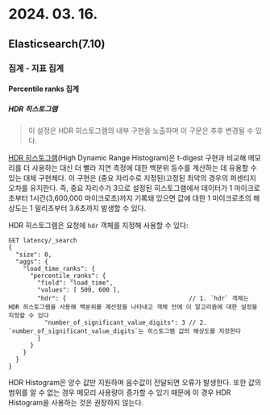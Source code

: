 # 2024. 03. 16.

## Elasticsearch(7.10)

### 집계 - 지표 집계

#### Percentile ranks 집계

##### HDR 히스토그램

> 이 설정은 HDR 히스토그램의 내부 구현을 노출하며 이 구문은 추후 변경될 수 있다.

[HDR 히스토그램][hdr](High Dynamic Range Histogram)은 t-digest 구현과 비교해 메모리를 더 사용하는 대신 더 빨라 지연 측정에 대한 백분위 등수를 계산하는 데 유용할 수 있는 대체 구현체다. 이 구현은 (중요 자리수로 지정된)고정된 최악의 경우의 퍼센티지 오차를 유지한다. 즉, 중요 자리수가 3으로 설정된 히스토그램에서 데이터가 1 마이크로초부터 1시간(3,600,000 마이크로초)까지 기록돼 있으면 값에 대한 1 마이크로초의 해상도는 1 밀리초부터 3.6초까지 발생할 수 있다.

HDR 히스토그램은 요청에 `hdr` 객체를 지정해 사용할 수 있다:

```http
GET latency/_search
{
  "size": 0,
  "aggs": {
    "load_time_ranks": {
      "percentile_ranks": {
        "field": "load_time",
        "values": [ 500, 600 ],
        "hdr": {                                  // 1. `hdr` 객체는 HDR 히스토그램을 사용해 백분위를 계산함을 나타내고 객체 안에 이 알고리즘에 대한 설정을 지정할 수 있다
          "number_of_significant_value_digits": 3 // 2. `number_of_significant_value_digits`는 히스토그램 값의 해상도를 지정한다
        }
      }
    }
  }
}
```

HDR Histogram은 양수 값만 지원하며 음수값이 전달되면 오류가 발생한다. 또한 값의 범위를 알 수 없는 경우 메모리 사용량이 증가할 수 있기 때문에 이 경우 HDR Histogram을 사용하는 것은 권장하지 않는다.



[hdr]: https://github.com/HdrHistogram/HdrHistogram